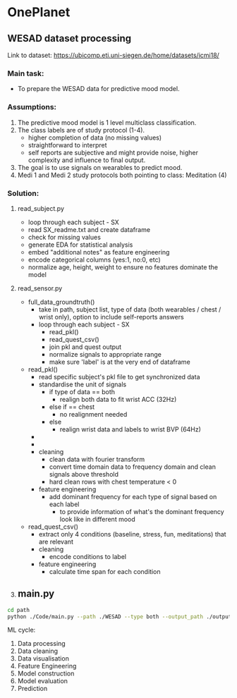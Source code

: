 # OnePlanet

## WESAD dataset processing

Link to dataset: https://ubicomp.eti.uni-siegen.de/home/datasets/icmi18/ 

### Main task: 
* To prepare the WESAD data for predictive mood model.

### Assumptions:
1. The predictive mood model is 1 level multiclass classification.
2. The class labels are of study protocol (1-4).
    - higher completion of data (no missing values)
    - straightforward to interpret
    - self reports are subjective and might provide noise, higher complexity and influence to final output.
3. The goal is to use signals on wearables to predict mood. 
4. Medi 1 and Medi 2 study protocols both pointing to class: Meditation (4)

### Solution: 
1. read_subject.py
    - loop through each subject - SX
    - read SX_readme.txt and create dataframe
    - check for missing values
    - generate EDA for statistical analysis
    - embed "additional notes" as feature engineering 
    - encode categorical columns (yes:1, no:0, etc)
    - normalize age, height, weight to ensure no features dominate the model

2. read_sensor.py
    - full_data_groundtruth()
        - take in path, subject list, type of data (both wearables / chest / wrist only), option to include self-reports answers
        - loop through each subject - SX
            - read_pkl()
            - read_quest_csv()
            - join pkl and quest output
            - normalize signals to appropriate range
            - make sure 'label' is at the very end of dataframe
    - read_pkl()
        - read specific subject's pkl file to get synchronized data
        - standardise the unit of signals
            - if type of data == both
                - realign both data to fit wrist ACC (32Hz)
            - else if == chest
                - no realignment needed
            - else 
                - realign wrist data and labels to wrist BVP (64Hz)
        - <interpolate signals to match lower hz to higher hz>
        - <resample signals to match higher hz to lower hz>
        - cleaning
            - clean data with fourier transform
            - convert time domain data to frequency domain and clean signals above threshold
            - hard clean rows with chest temperature < 0
        - feature engineering
            - add dominant frequency for each type of signal based on each label
                - to provide information of what's the dominant frequency look like in different mood
    - read_quest_csv()
        - extract only 4 conditions (baseline, stress, fun, meditations) that are relevant
        - cleaning
            - encode conditions to label
        - feature engineering
            - calculate time span for each condition 
3. main.py
    - 

```sh
cd path
python ./Code/main.py --path ./WESAD --type both --output_path ./output/full_data.csv 
```


ML cycle:
1. Data processing
2. Data cleaning
3. Data visualisation
4. Feature Engineering
5. Model construction
6. Model evaluation
7. Prediction

